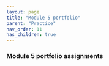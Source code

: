 ```yaml
---
layout: page
title: "Module 5 portfolio"
parent: "Practice"
nav_order: 11
has_children: true
---
```


### Module 5 portfolio assignments